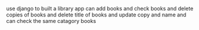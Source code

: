 use django to built a library app can add books and check books and delete copies of books and delete title of books and update copy and name and can check the same catagory books 
